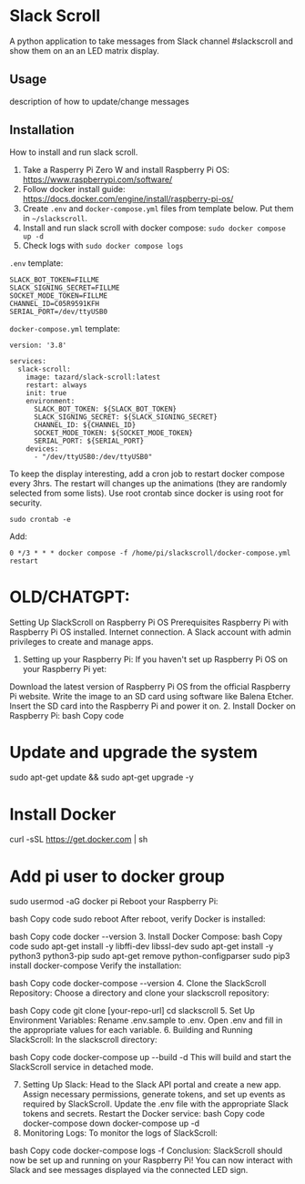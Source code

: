 # Slack Scroll

A python application to take messages from Slack channel #slackscroll and show them on an an LED matrix display.

## Usage
description of how to update/change messages

## Installation
How to install and run slack scroll.

1. Take a Rasperry Pi Zero W and install Raspberry Pi OS: https://www.raspberrypi.com/software/
2. Follow docker install guide: https://docs.docker.com/engine/install/raspberry-pi-os/
3. Create `.env` and `docker-compose.yml` files from template below. Put them in `~/slackscroll`.
4. Install and run slack scroll with docker compose: `sudo docker compose up -d`
5. Check logs with `sudo docker compose logs`

`.env` template:

```
SLACK_BOT_TOKEN=FILLME
SLACK_SIGNING_SECRET=FILLME
SOCKET_MODE_TOKEN=FILLME
CHANNEL_ID=C05R9591KFH
SERIAL_PORT=/dev/ttyUSB0
```

`docker-compose.yml` template:

```
version: '3.8'

services:
  slack-scroll:
    image: tazard/slack-scroll:latest
    restart: always
    init: true
    environment:
      SLACK_BOT_TOKEN: ${SLACK_BOT_TOKEN}
      SLACK_SIGNING_SECRET: ${SLACK_SIGNING_SECRET}
      CHANNEL_ID: ${CHANNEL_ID}
      SOCKET_MODE_TOKEN: ${SOCKET_MODE_TOKEN}
      SERIAL_PORT: ${SERIAL_PORT}
    devices:
      - "/dev/ttyUSB0:/dev/ttyUSB0"
```


To keep the display interesting, add a cron job to restart docker compose every 3hrs. The restart will changes up the animations (they are randomly selected from some lists). Use root crontab since docker is using root for security.

```
sudo crontab -e
```

Add:

```
0 */3 * * * docker compose -f /home/pi/slackscroll/docker-compose.yml restart
```





# OLD/CHATGPT:

Setting Up SlackScroll on Raspberry Pi OS
Prerequisites
Raspberry Pi with Raspberry Pi OS installed.
Internet connection.
A Slack account with admin privileges to create and manage apps.
1. Setting up your Raspberry Pi:
If you haven't set up Raspberry Pi OS on your Raspberry Pi yet:

Download the latest version of Raspberry Pi OS from the official Raspberry Pi website.
Write the image to an SD card using software like Balena Etcher.
Insert the SD card into the Raspberry Pi and power it on.
2. Install Docker on Raspberry Pi:
bash
Copy code
# Update and upgrade the system
sudo apt-get update && sudo apt-get upgrade -y

# Install Docker
curl -sSL https://get.docker.com | sh

# Add pi user to docker group
sudo usermod -aG docker pi
Reboot your Raspberry Pi:

bash
Copy code
sudo reboot
After reboot, verify Docker is installed:

bash
Copy code
docker --version
3. Install Docker Compose:
bash
Copy code
sudo apt-get install -y libffi-dev libssl-dev
sudo apt-get install -y python3 python3-pip
sudo apt-get remove python-configparser
sudo pip3 install docker-compose
Verify the installation:

bash
Copy code
docker-compose --version
4. Clone the SlackScroll Repository:
Choose a directory and clone your slackscroll repository:

bash
Copy code
git clone [your-repo-url]
cd slackscroll
5. Set Up Environment Variables:
Rename .env.sample to .env.
Open .env and fill in the appropriate values for each variable.
6. Building and Running SlackScroll:
In the slackscroll directory:

bash
Copy code
docker-compose up --build -d
This will build and start the SlackScroll service in detached mode.

7. Setting Up Slack:
Head to the Slack API portal and create a new app.
Assign necessary permissions, generate tokens, and set up events as required by SlackScroll.
Update the .env file with the appropriate Slack tokens and secrets.
Restart the Docker service:
bash
Copy code
docker-compose down
docker-compose up -d
8. Monitoring Logs:
To monitor the logs of SlackScroll:

bash
Copy code
docker-compose logs -f
Conclusion:
SlackScroll should now be set up and running on your Raspberry Pi! You can now interact with Slack and see messages displayed via the connected LED sign.